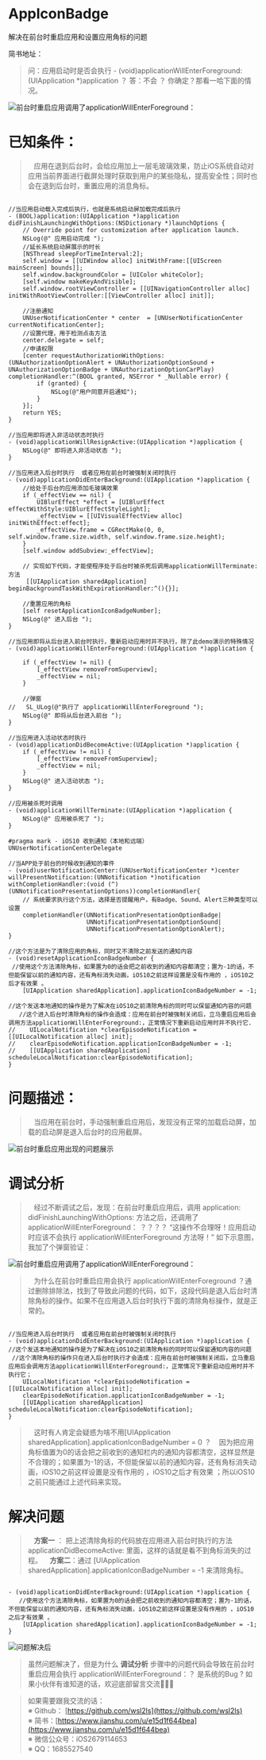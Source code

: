 # AppIconBadge
解决在前台时重启应用和设置应用角标的问题

简书地址：

 >  问：应用启动时是否会执行 - (void)applicationWillEnterForeground:(UIApplication *)application ？
 答：不会 ？ 你确定？那看一哈下面的情况。

![前台时重启应用调用了applicationWillEnterForeground：](https://upload-images.jianshu.io/upload_images/1708447-f15e4634823b8c34.gif?imageMogr2/auto-orient/strip)


# 已知条件：

>  &#160;&#160;  应用在退到后台时，会给应用加上一层毛玻璃效果，防止iOS系统自动对应用当前界面进行截屏处理时获取到用户的某些隐私，提高安全性；同时也会在退到后台时，重置应用的消息角标。

```

//当应用启动载入完成后执行，也就是系统启动屏加载完成后执行
- (BOOL)application:(UIApplication *)application didFinishLaunchingWithOptions:(NSDictionary *)launchOptions {
    // Override point for customization after application launch.
    NSLog(@" 应用启动完成 ");
    //延长系统启动屏展示的时长
    [NSThread sleepForTimeInterval:2];
    self.window = [[UIWindow alloc] initWithFrame:[[UIScreen mainScreen] bounds]];
    self.window.backgroundColor = [UIColor whiteColor];
    [self.window makeKeyAndVisible];
    self.window.rootViewController = [[UINavigationController alloc] initWithRootViewController:[[ViewController alloc] init]];
    
    //注册通知
    UNUserNotificationCenter * center  = [UNUserNotificationCenter currentNotificationCenter];
    //设置代理，用于检测点击方法
    center.delegate = self;
    //申请权限
    [center requestAuthorizationWithOptions:(UNAuthorizationOptionAlert + UNAuthorizationOptionSound + UNAuthorizationOptionBadge + UNAuthorizationOptionCarPlay) completionHandler:^(BOOL granted, NSError * _Nullable error) {
        if (granted) {
            NSLog(@"用户同意开启通知");
        }
    }];
    return YES;
}

//当应用即将进入非活动状态时执行
- (void)applicationWillResignActive:(UIApplication *)application {
    NSLog(@" 即将进入非活动状态 ");
}

//当应用进入后台时执行  或者应用在前台时被强制关闭时执行
- (void)applicationDidEnterBackground:(UIApplication *)application {
    //给处于后台的应用添加毛玻璃效果
    if (_effectView == nil) {
        UIBlurEffect *effect = [UIBlurEffect effectWithStyle:UIBlurEffectStyleLight];
        _effectView = [[UIVisualEffectView alloc] initWithEffect:effect];
        _effectView.frame = CGRectMake(0, 0, self.window.frame.size.width, self.window.frame.size.height);
    }
    [self.window addSubview:_effectView];
    
    // 实现如下代码，才能使程序处于后台时被杀死后调用applicationWillTerminate:方法
     [[UIApplication sharedApplication] beginBackgroundTaskWithExpirationHandler:^(){}];
  
    //重置应用的角标
    [self resetApplicationIconBadgeNumber];
    NSLog(@" 进入后台 ");
}

//当应用即将从后台进入前台时执行，重新启动应用时并不执行，除了此demo演示的特殊情况
- (void)applicationWillEnterForeground:(UIApplication *)application {
  
    if (_effectView != nil) {
        [_effectView removeFromSuperview];
        _effectView = nil;
    }
    
    //弹窗
//   SL_ULog(@"执行了 applicationWillEnterForeground ");
    NSLog(@" 即将从后台进入前台 ");
}

//当应用进入活动状态时执行
- (void)applicationDidBecomeActive:(UIApplication *)application {
    if (_effectView != nil) {
        [_effectView removeFromSuperview];
        _effectView = nil;
    }
    NSLog(@" 进入活动状态 ");
}

//应用被杀死时调用
- (void)applicationWillTerminate:(UIApplication *)application {
    NSLog(@" 应用被杀死了 ");
}

#pragma mark - iOS10 收到通知（本地和远端） UNUserNotificationCenterDelegate

//当APP处于前台的时候收到通知的事件
- (void)userNotificationCenter:(UNUserNotificationCenter *)center willPresentNotification:(UNNotification *)notification withCompletionHandler:(void (^)(UNNotificationPresentationOptions))completionHandler{
    // 系统要求执行这个方法，选择是否提醒用户，有Badge、Sound、Alert三种类型可以设置
    completionHandler(UNNotificationPresentationOptionBadge|
                      UNNotificationPresentationOptionSound|
                      UNNotificationPresentationOptionAlert);
}

//这个方法是为了清除应用的角标，同时又不清除之前发送的通知内容
- (void)resetApplicationIconBadgeNumber {
 //使用这个方法清除角标，如果置为0的话会把之前收到的通知内容都清空；置为-1的话，不但能保留以前的通知内容，还有角标消失动画，iOS10之前这样设置是没有作用的 ，iOS10之后才有效果 。
    [UIApplication sharedApplication].applicationIconBadgeNumber = -1;
    
//这个发送本地通知的操作是为了解决在iOS10之前清除角标的同时可以保留通知内容的问题
   //这个进入后台时清除角标的操作会造成：应用在前台时被强制关闭后，立马重启应用后会调用方法applicationWillEnterForeground:，正常情况下重新启动应用时并不执行它.
//    UILocalNotification *clearEpisodeNotification = [[UILocalNotification alloc] init];
//    clearEpisodeNotification.applicationIconBadgeNumber = -1;
//    [[UIApplication sharedApplication] scheduleLocalNotification:clearEpisodeNotification];
}

```

# 问题描述：

> &#160;&#160; 当应用在前台时，手动强制重启应用后，发现没有正常的加载启动屏，加载的启动屏是退入后台时的应用截屏。

![前台时重启应用出现的问题展示](https://upload-images.jianshu.io/upload_images/1708447-29dd5dba25eaf850.gif?imageMogr2/auto-orient/strip)

# 调试分析

> &#160;&#160;  经过不断调试之后，发现：在前台时重启应用后，调用 application: didFinishLaunchingWithOptions: 方法之后，还调用了applicationWillEnterForeground： ？？？？ “这操作不合理呀！应用启动时应该不会执行 applicationWillEnterForeground 方法呀！”     如下示意图，我加了个弹窗验证：

![前台时重启应用调用了applicationWillEnterForeground：](https://upload-images.jianshu.io/upload_images/1708447-f15e4634823b8c34.gif?imageMogr2/auto-orient/strip)

>  &#160;&#160;  为什么在前台时重启应用会执行 applicationWillEnterForeground  ？通过删除排除法，找到了导致此问题的代码，如下，这段代码是退入后台时清除角标的操作。如果不在应用退入后台时执行下面的清除角标操作，就是正常的。 

```

//当应用进入后台时执行  或者应用在前台时被强制关闭时执行
- (void)applicationDidEnterBackground:(UIApplication *)application {
//这个发送本地通知的操作是为了解决在iOS10之前清除角标的同时可以保留通知内容的问题
 //这个清除角标的操作只在进入后台时执行才会造成：应用在前台时被强制关闭后，立马重启应用后会调用方法applicationWillEnterForeground:，正常情况下重新启动应用时并不执行它；
    UILocalNotification *clearEpisodeNotification = [[UILocalNotification alloc] init];
    clearEpisodeNotification.applicationIconBadgeNumber = -1;
    [[UIApplication sharedApplication] scheduleLocalNotification:clearEpisodeNotification];
}

```

> &#160;&#160; 这时有人肯定会疑惑为啥不用[UIApplication sharedApplication].applicationIconBadgeNumber = 0 ？
   &#160;&#160;  因为把应用角标值置为0的话会把之前收到的通知栏内的通知内容都清空，这样显然是不合理的；如果置为-1的话，不但能保留以前的通知内容，还有角标消失动画，iOS10之前这样设置是没有作用的 ，iOS10之后才有效果 ；所以iOS10之前只能通过上述代码来实现。


# 解决问题

>   &#160;&#160;  **方案一** ： 把上述清除角标的代码放在应用进入前台时执行的方法 applicationDidBecomeActive: 里面，这样的话就是看不到角标消失的过程。
 &#160;&#160;  **方案二**：通过 [UIApplication sharedApplication].applicationIconBadgeNumber = -1 来清除角标。

```

- (void)applicationDidEnterBackground:(UIApplication *)application {
   //使用这个方法清除角标，如果置为0的话会把之前收到的通知内容都清空；置为-1的话，不但能保留以前的通知内容，还有角标消失动画，iOS10之前这样设置是没有作用的 ，iOS10之后才有效果 。
    [UIApplication sharedApplication].applicationIconBadgeNumber = -1;
}

```

![问题解决后](https://upload-images.jianshu.io/upload_images/1708447-2650ac211961267d.gif?imageMogr2/auto-orient/strip)



>  虽然问题解决了，但是为什么 **调试分析** 步骤中的问题代码会导致在前台时重启应用会执行 applicationWillEnterForeground：？ 是系统的Bug ?  如果小伙伴有谁知道的话，欢迎底部留言交流👏👏👏 


> 如果需要跟我交流的话：  
※ Github： [https://github.com/wsl2ls](https://github.com/wsl2ls)  
※ 简书：[https://www.jianshu.com/u/e15d1f644bea](https://www.jianshu.com/u/e15d1f644bea)  
※ 微信公众号：iOS2679114653  
※ QQ：1685527540  
